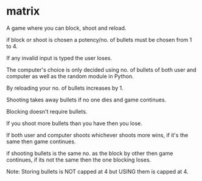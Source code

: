 # matrix

A game where you can block, shoot and reload.

if block or shoot is chosen a potency/no. of bullets must be chosen from 1 to 4.

If any invalid input is typed the user loses.

The computer's choice is only decided using no. of bullets of both user and computer as well as the random module in Python.


By reloading your no. of bullets increases by 1.

Shooting takes away bullets if no one dies and game continues.

Blocking doesn't require bullets.

If you shoot more bullets than you have then you lose.

If both user and computer shoots whichever shoots more wins, if it's the same then game continues.

if shooting bullets is the same no. as the block by other then game continues, if its not the same then the one blocking loses.


Note: Storing bullets is NOT capped at 4 but USING them is capped at 4.
